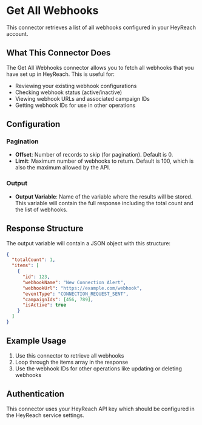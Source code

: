 # Get All Webhooks

This connector retrieves a list of all webhooks configured in your HeyReach account.

## What This Connector Does

The Get All Webhooks connector allows you to fetch all webhooks that you have set up in HeyReach. This is useful for:

- Reviewing your existing webhook configurations
- Checking webhook status (active/inactive)
- Viewing webhook URLs and associated campaign IDs
- Getting webhook IDs for use in other operations

## Configuration

### Pagination

- **Offset**: Number of records to skip (for pagination). Default is 0.
- **Limit**: Maximum number of webhooks to return. Default is 100, which is also the maximum allowed by the API.

### Output

- **Output Variable**: Name of the variable where the results will be stored. This variable will contain the full response including the total count and the list of webhooks.

## Response Structure

The output variable will contain a JSON object with this structure:

```json
{
  "totalCount": 1,
  "items": [
    {
      "id": 123,
      "webhookName": "New Connection Alert",
      "webhookUrl": "https://example.com/webhook",
      "eventType": "CONNECTION_REQUEST_SENT",
      "campaignIds": [456, 789],
      "isActive": true
    }
  ]
}
```

## Example Usage

1. Use this connector to retrieve all webhooks
2. Loop through the items array in the response
3. Use the webhook IDs for other operations like updating or deleting webhooks

## Authentication

This connector uses your HeyReach API key which should be configured in the HeyReach service settings.